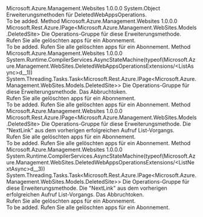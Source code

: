 <Type Name="DeletedWebAppsOperationsExtensions" FullName="Microsoft.Azure.Management.WebSites.DeletedWebAppsOperationsExtensions">
  <TypeSignature Language="C#" Value="public static class DeletedWebAppsOperationsExtensions" />
  <TypeSignature Language="ILAsm" Value=".class public auto ansi abstract sealed beforefieldinit DeletedWebAppsOperationsExtensions extends System.Object" />
  <TypeSignature Language="DocId" Value="T:Microsoft.Azure.Management.WebSites.DeletedWebAppsOperationsExtensions" />
  <TypeSignature Language="VB.NET" Value="Public Module DeletedWebAppsOperationsExtensions" />
  <TypeSignature Language="F#" Value="type DeletedWebAppsOperationsExtensions = class" />
  <AssemblyInfo>
    <AssemblyName>Microsoft.Azure.Management.Websites</AssemblyName>
    <AssemblyVersion>1.0.0.0</AssemblyVersion>
  </AssemblyInfo>
  <Base>
    <BaseTypeName>System.Object</BaseTypeName>
  </Base>
  <Interfaces />
  <Docs>
    <summary>
            Erweiterungsmethoden für DeletedWebAppsOperations.
            </summary>
    <remarks>To be added.</remarks>
  </Docs>
  <Members>
    <Member MemberName="List">
      <MemberSignature Language="C#" Value="public static Microsoft.Rest.Azure.IPage&lt;Microsoft.Azure.Management.WebSites.Models.DeletedSite&gt; List (this Microsoft.Azure.Management.WebSites.IDeletedWebAppsOperations operations);" />
      <MemberSignature Language="ILAsm" Value=".method public static hidebysig class Microsoft.Rest.Azure.IPage`1&lt;class Microsoft.Azure.Management.WebSites.Models.DeletedSite&gt; List(class Microsoft.Azure.Management.WebSites.IDeletedWebAppsOperations operations) cil managed" />
      <MemberSignature Language="DocId" Value="M:Microsoft.Azure.Management.WebSites.DeletedWebAppsOperationsExtensions.List(Microsoft.Azure.Management.WebSites.IDeletedWebAppsOperations)" />
      <MemberSignature Language="VB.NET" Value="&lt;Extension()&gt;&#xA;Public Function List (operations As IDeletedWebAppsOperations) As IPage(Of DeletedSite)" />
      <MemberSignature Language="F#" Value="static member List : Microsoft.Azure.Management.WebSites.IDeletedWebAppsOperations -&gt; Microsoft.Rest.Azure.IPage&lt;Microsoft.Azure.Management.WebSites.Models.DeletedSite&gt;" Usage="Microsoft.Azure.Management.WebSites.DeletedWebAppsOperationsExtensions.List operations" />
      <MemberType>Method</MemberType>
      <AssemblyInfo>
        <AssemblyName>Microsoft.Azure.Management.Websites</AssemblyName>
        <AssemblyVersion>1.0.0.0</AssemblyVersion>
      </AssemblyInfo>
      <ReturnValue>
        <ReturnType>Microsoft.Rest.Azure.IPage&lt;Microsoft.Azure.Management.WebSites.Models.DeletedSite&gt;</ReturnType>
      </ReturnValue>
      <Parameters>
        <Parameter Name="operations" Type="Microsoft.Azure.Management.WebSites.IDeletedWebAppsOperations" RefType="this" />
      </Parameters>
      <Docs>
        <param name="operations">
            Die Operations-Gruppe für diese Erweiterungsmethode.
            </param>
        <summary>
            Rufen Sie alle gelöschten apps für ein Abonnement.
            </summary>
        <returns>To be added.</returns>
        <remarks>
            Rufen Sie alle gelöschten apps für ein Abonnement.
            </remarks>
      </Docs>
    </Member>
    <Member MemberName="ListAsync">
      <MemberSignature Language="C#" Value="public static System.Threading.Tasks.Task&lt;Microsoft.Rest.Azure.IPage&lt;Microsoft.Azure.Management.WebSites.Models.DeletedSite&gt;&gt; ListAsync (this Microsoft.Azure.Management.WebSites.IDeletedWebAppsOperations operations, System.Threading.CancellationToken cancellationToken = null);" />
      <MemberSignature Language="ILAsm" Value=".method public static hidebysig class System.Threading.Tasks.Task`1&lt;class Microsoft.Rest.Azure.IPage`1&lt;class Microsoft.Azure.Management.WebSites.Models.DeletedSite&gt;&gt; ListAsync(class Microsoft.Azure.Management.WebSites.IDeletedWebAppsOperations operations, valuetype System.Threading.CancellationToken cancellationToken) cil managed" />
      <MemberSignature Language="DocId" Value="M:Microsoft.Azure.Management.WebSites.DeletedWebAppsOperationsExtensions.ListAsync(Microsoft.Azure.Management.WebSites.IDeletedWebAppsOperations,System.Threading.CancellationToken)" />
      <MemberSignature Language="F#" Value="static member ListAsync : Microsoft.Azure.Management.WebSites.IDeletedWebAppsOperations * System.Threading.CancellationToken -&gt; System.Threading.Tasks.Task&lt;Microsoft.Rest.Azure.IPage&lt;Microsoft.Azure.Management.WebSites.Models.DeletedSite&gt;&gt;" Usage="Microsoft.Azure.Management.WebSites.DeletedWebAppsOperationsExtensions.ListAsync (operations, cancellationToken)" />
      <MemberType>Method</MemberType>
      <AssemblyInfo>
        <AssemblyName>Microsoft.Azure.Management.Websites</AssemblyName>
        <AssemblyVersion>1.0.0.0</AssemblyVersion>
      </AssemblyInfo>
      <Attributes>
        <Attribute>
          <AttributeName>System.Runtime.CompilerServices.AsyncStateMachine(typeof(Microsoft.Azure.Management.WebSites.DeletedWebAppsOperationsExtensions/&lt;ListAsync&gt;d__1))</AttributeName>
        </Attribute>
      </Attributes>
      <ReturnValue>
        <ReturnType>System.Threading.Tasks.Task&lt;Microsoft.Rest.Azure.IPage&lt;Microsoft.Azure.Management.WebSites.Models.DeletedSite&gt;&gt;</ReturnType>
      </ReturnValue>
      <Parameters>
        <Parameter Name="operations" Type="Microsoft.Azure.Management.WebSites.IDeletedWebAppsOperations" RefType="this" />
        <Parameter Name="cancellationToken" Type="System.Threading.CancellationToken" />
      </Parameters>
      <Docs>
        <param name="operations">
            Die Operations-Gruppe für diese Erweiterungsmethode.
            </param>
        <param name="cancellationToken">
            Das Abbruchtoken.
            </param>
        <summary>
            Rufen Sie alle gelöschten apps für ein Abonnement.
            </summary>
        <returns>To be added.</returns>
        <remarks>
            Rufen Sie alle gelöschten apps für ein Abonnement.
            </remarks>
      </Docs>
    </Member>
    <Member MemberName="ListNext">
      <MemberSignature Language="C#" Value="public static Microsoft.Rest.Azure.IPage&lt;Microsoft.Azure.Management.WebSites.Models.DeletedSite&gt; ListNext (this Microsoft.Azure.Management.WebSites.IDeletedWebAppsOperations operations, string nextPageLink);" />
      <MemberSignature Language="ILAsm" Value=".method public static hidebysig class Microsoft.Rest.Azure.IPage`1&lt;class Microsoft.Azure.Management.WebSites.Models.DeletedSite&gt; ListNext(class Microsoft.Azure.Management.WebSites.IDeletedWebAppsOperations operations, string nextPageLink) cil managed" />
      <MemberSignature Language="DocId" Value="M:Microsoft.Azure.Management.WebSites.DeletedWebAppsOperationsExtensions.ListNext(Microsoft.Azure.Management.WebSites.IDeletedWebAppsOperations,System.String)" />
      <MemberSignature Language="VB.NET" Value="&lt;Extension()&gt;&#xA;Public Function ListNext (operations As IDeletedWebAppsOperations, nextPageLink As String) As IPage(Of DeletedSite)" />
      <MemberSignature Language="F#" Value="static member ListNext : Microsoft.Azure.Management.WebSites.IDeletedWebAppsOperations * string -&gt; Microsoft.Rest.Azure.IPage&lt;Microsoft.Azure.Management.WebSites.Models.DeletedSite&gt;" Usage="Microsoft.Azure.Management.WebSites.DeletedWebAppsOperationsExtensions.ListNext (operations, nextPageLink)" />
      <MemberType>Method</MemberType>
      <AssemblyInfo>
        <AssemblyName>Microsoft.Azure.Management.Websites</AssemblyName>
        <AssemblyVersion>1.0.0.0</AssemblyVersion>
      </AssemblyInfo>
      <ReturnValue>
        <ReturnType>Microsoft.Rest.Azure.IPage&lt;Microsoft.Azure.Management.WebSites.Models.DeletedSite&gt;</ReturnType>
      </ReturnValue>
      <Parameters>
        <Parameter Name="operations" Type="Microsoft.Azure.Management.WebSites.IDeletedWebAppsOperations" RefType="this" />
        <Parameter Name="nextPageLink" Type="System.String" />
      </Parameters>
      <Docs>
        <param name="operations">
            Die Operations-Gruppe für diese Erweiterungsmethode.
            </param>
        <param name="nextPageLink">
            Die "NextLink" aus dem vorherigen erfolgreichen Aufruf List-Vorgangs.
            </param>
        <summary>
            Rufen Sie alle gelöschten apps für ein Abonnement.
            </summary>
        <returns>To be added.</returns>
        <remarks>
            Rufen Sie alle gelöschten apps für ein Abonnement.
            </remarks>
      </Docs>
    </Member>
    <Member MemberName="ListNextAsync">
      <MemberSignature Language="C#" Value="public static System.Threading.Tasks.Task&lt;Microsoft.Rest.Azure.IPage&lt;Microsoft.Azure.Management.WebSites.Models.DeletedSite&gt;&gt; ListNextAsync (this Microsoft.Azure.Management.WebSites.IDeletedWebAppsOperations operations, string nextPageLink, System.Threading.CancellationToken cancellationToken = null);" />
      <MemberSignature Language="ILAsm" Value=".method public static hidebysig class System.Threading.Tasks.Task`1&lt;class Microsoft.Rest.Azure.IPage`1&lt;class Microsoft.Azure.Management.WebSites.Models.DeletedSite&gt;&gt; ListNextAsync(class Microsoft.Azure.Management.WebSites.IDeletedWebAppsOperations operations, string nextPageLink, valuetype System.Threading.CancellationToken cancellationToken) cil managed" />
      <MemberSignature Language="DocId" Value="M:Microsoft.Azure.Management.WebSites.DeletedWebAppsOperationsExtensions.ListNextAsync(Microsoft.Azure.Management.WebSites.IDeletedWebAppsOperations,System.String,System.Threading.CancellationToken)" />
      <MemberSignature Language="F#" Value="static member ListNextAsync : Microsoft.Azure.Management.WebSites.IDeletedWebAppsOperations * string * System.Threading.CancellationToken -&gt; System.Threading.Tasks.Task&lt;Microsoft.Rest.Azure.IPage&lt;Microsoft.Azure.Management.WebSites.Models.DeletedSite&gt;&gt;" Usage="Microsoft.Azure.Management.WebSites.DeletedWebAppsOperationsExtensions.ListNextAsync (operations, nextPageLink, cancellationToken)" />
      <MemberType>Method</MemberType>
      <AssemblyInfo>
        <AssemblyName>Microsoft.Azure.Management.Websites</AssemblyName>
        <AssemblyVersion>1.0.0.0</AssemblyVersion>
      </AssemblyInfo>
      <Attributes>
        <Attribute>
          <AttributeName>System.Runtime.CompilerServices.AsyncStateMachine(typeof(Microsoft.Azure.Management.WebSites.DeletedWebAppsOperationsExtensions/&lt;ListNextAsync&gt;d__3))</AttributeName>
        </Attribute>
      </Attributes>
      <ReturnValue>
        <ReturnType>System.Threading.Tasks.Task&lt;Microsoft.Rest.Azure.IPage&lt;Microsoft.Azure.Management.WebSites.Models.DeletedSite&gt;&gt;</ReturnType>
      </ReturnValue>
      <Parameters>
        <Parameter Name="operations" Type="Microsoft.Azure.Management.WebSites.IDeletedWebAppsOperations" RefType="this" />
        <Parameter Name="nextPageLink" Type="System.String" />
        <Parameter Name="cancellationToken" Type="System.Threading.CancellationToken" />
      </Parameters>
      <Docs>
        <param name="operations">
            Die Operations-Gruppe für diese Erweiterungsmethode.
            </param>
        <param name="nextPageLink">
            Die "NextLink" aus dem vorherigen erfolgreichen Aufruf List-Vorgangs.
            </param>
        <param name="cancellationToken">
            Das Abbruchtoken.
            </param>
        <summary>
            Rufen Sie alle gelöschten apps für ein Abonnement.
            </summary>
        <returns>To be added.</returns>
        <remarks>
            Rufen Sie alle gelöschten apps für ein Abonnement.
            </remarks>
      </Docs>
    </Member>
  </Members>
</Type>